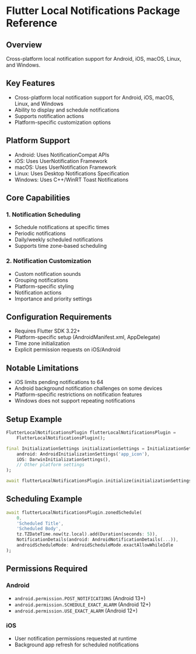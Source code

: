 # Flutter Local Notifications Package Reference

## Overview
Cross-platform local notification support for Android, iOS, macOS, Linux, and Windows.

## Key Features
- Cross-platform local notification support for Android, iOS, macOS, Linux, and Windows
- Ability to display and schedule notifications
- Supports notification actions
- Platform-specific customization options

## Platform Support
- Android: Uses NotificationCompat APIs
- iOS: Uses UserNotification Framework
- macOS: Uses UserNotification Framework
- Linux: Uses Desktop Notifications Specification
- Windows: Uses C++/WinRT Toast Notifications

## Core Capabilities

### 1. Notification Scheduling
- Schedule notifications at specific times
- Periodic notifications
- Daily/weekly scheduled notifications
- Supports time zone-based scheduling

### 2. Notification Customization
- Custom notification sounds
- Grouping notifications
- Platform-specific styling
- Notification actions
- Importance and priority settings

## Configuration Requirements
- Requires Flutter SDK 3.22+
- Platform-specific setup (AndroidManifest.xml, AppDelegate)
- Time zone initialization
- Explicit permission requests on iOS/Android

## Notable Limitations
- iOS limits pending notifications to 64
- Android background notification challenges on some devices
- Platform-specific restrictions on notification features
- Windows does not support repeating notifications

## Setup Example
```dart
FlutterLocalNotificationsPlugin flutterLocalNotificationsPlugin =
    FlutterLocalNotificationsPlugin();

final InitializationSettings initializationSettings = InitializationSettings(
    android: AndroidInitializationSettings('app_icon'),
    iOS: DarwinInitializationSettings(),
    // Other platform settings
);

await flutterLocalNotificationsPlugin.initialize(initializationSettings);
```

## Scheduling Example
```dart
await flutterLocalNotificationsPlugin.zonedSchedule(
    0,
    'Scheduled Title',
    'Scheduled Body',
    tz.TZDateTime.now(tz.local).add(Duration(seconds: 5)),
    NotificationDetails(android: AndroidNotificationDetails(...)),
    androidScheduleMode: AndroidScheduleMode.exactAllowWhileIdle
);
```

## Permissions Required

### Android
- `android.permission.POST_NOTIFICATIONS` (Android 13+)
- `android.permission.SCHEDULE_EXACT_ALARM` (Android 12+)
- `android.permission.USE_EXACT_ALARM` (Android 12+)

### iOS
- User notification permissions requested at runtime
- Background app refresh for scheduled notifications